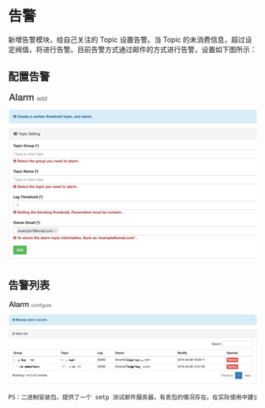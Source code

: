 # 告警
新增告警模块，给自己关注的 Topic 设置告警。当 Topic 的未消费信息，超过设定阀值，将进行告警。目前告警方式通过邮件的方式进行告警，设置如下图所示：

## 配置告警
![alarm_add](../res/alarm_add@2x.png)

## 告警列表
![alarm_list](../res/alarm_list@2x.png)

```bash
PS：二进制安装包，提供了一个 smtp 测试邮件服务器，有丢包的情况存在。在实际使用中建议，配置自己的 stmp 邮件服务器。
```
